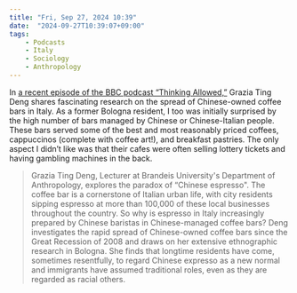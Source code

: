 ```yaml
---
title: "Fri, Sep 27, 2024 10:39"
date:  "2024-09-27T10:39:07+09:00"
tags:
    - Podcasts
    - Italy
    - Sociology
    - Anthropology
---
```


In [a recent episode of the BBC podcast “Thinking Allowed,”](http://web.archive.org/web/20240915020733/https://www.bbc.co.uk/programmes/m0022sst) Grazia Ting Deng shares fascinating research on the spread of Chinese-owned coffee bars in Italy. As a former Bologna resident, I too was initially surprised by the high number of bars managed by Chinese or Chinese-Italian people. These bars served some of the best and most reasonably priced coffees, cappuccinos (complete with coffee art!), and breakfast pastries. The only aspect I didn’t like was that their cafes were often selling lottery tickets and having gambling machines in the back.

> Grazia Ting Deng, Lecturer at Brandeis University's Department of Anthropology, explores the paradox of “Chinese espresso". The coffee bar is a cornerstone of Italian urban life, with city residents sipping espresso at more than 100,000 of these local businesses throughout the country. So why is espresso in Italy increasingly prepared by Chinese baristas in Chinese-managed coffee bars? Deng investigates the rapid spread of Chinese-owned coffee bars since the Great Recession of 2008 and draws on her extensive ethnographic research in Bologna. She finds that longtime residents have come, sometimes resentfully, to regard Chinese expresso as a new normal and immigrants have assumed traditional roles, even as they are regarded as racial others.
